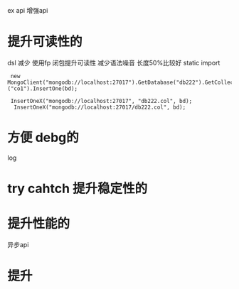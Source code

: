 ex api 增强api

# 提升可读性的
dsl 减少
使用fp 闭包提升可读性
减少语法噪音 长度50%比较好
static import

     new MongoClient("mongodb://localhost:27017").GetDatabase("db222").GetCollection<BsonDocument>("co1").InsertOne(bd);

     InsertOneX("mongodb://localhost:27017", "db222.col", bd);
      InsertOneX("mongodb://localhost:27017/db222.col", bd);



# 方便 debg的
log


# try cahtch 提升稳定性的

# 提升性能的
异步api

# 提升 